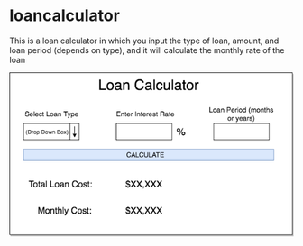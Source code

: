 # loancalculator
This is a loan calculator in which you input the type of loan, amount, and loan period (depends on type), and it will calculate the monthly rate of the loan

![](https://github.com/CSJoyce/loancalculator/blob/master/loan%20calculator%201.png)

